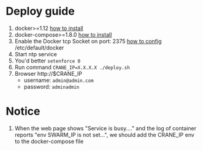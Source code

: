 Deploy guide
=============
1. docker>=1.12 [how to install](https://docs.docker.com/engine/installation/)
2. docker-compose>=1.8.0 [how to install](https://docs.docker.com/compose/install/)
3. Enable the Docker tcp Socket on port: 2375 [how to config](https://docs.docker.com/engine/reference/commandline/dockerd/#/daemon-socket-option) /etc/default/docker
4. Start ntp service
5. You'd better `setenforce 0`
6. Run command `CRANE_IP=X.X.X.X ./deploy.sh`
7. Browser http://$CRANE_IP
   * username: `admin@admin.com`
   * password: `adminadmin`

Notice
=============
1. When the web page shows "Service is busy...." and the log of container reports "env SWARM_IP is not set...", we should add the CRANE_IP env to the docker-compose file
